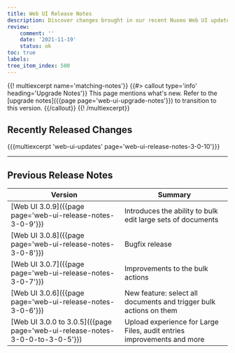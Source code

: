 ```yaml
---
title: Web UI Release Notes
description: Discover changes brought in our recent Nuxeo Web UI updates.
review:
    comment: ''
    date: '2021-11-19'
    status: ok
toc: true
labels:
tree_item_index: 500
---
```


{{! multiexcerpt name='matching-notes'}}
{{#> callout type='info' heading='Upgrade Notes'}}
This page mentions what's new. Refer to the [upgrade notes]({{page page='web-ui-upgrade-notes'}}) to transition to this version.
{{/callout}}
{{! /multiexcerpt}}

## Recently Released Changes

{{{multiexcerpt 'web-ui-updates' page='web-ui-release-notes-3-0-10'}}}

---

## Previous Release Notes

<!-- | [Web UI 3.0.10]({{page page='web-ui-release-notes-3-0-10'}})               | Introduces the ability to search and browse documents across multiple repositories     | -->

| Version                                                                       | Summary                                                                    |
| ----------------------------------------------------------------------------- | -------------------------------------------------------------------------- |
| [Web UI 3.0.9]({{page page='web-ui-release-notes-3-0-9'}})                    | Introduces the ability to bulk edit large sets of documents                |
| [Web UI 3.0.8]({{page page='web-ui-release-notes-3-0-8'}})                    | Bugfix release                                                             |
| [Web UI 3.0.7]({{page page='web-ui-release-notes-3-0-7'}})                    | Improvements to the bulk actions                                           |
| [Web UI 3.0.6]({{page page='web-ui-release-notes-3-0-6'}})                    | New feature: select all documents and trigger bulk actions on them         |
| [Web UI 3.0.0 to 3.0.5]({{page page='web-ui-release-notes-3-0-0-to-3-0-5'}})  | Upload experience for Large Files, audit entries improvements and more     |
